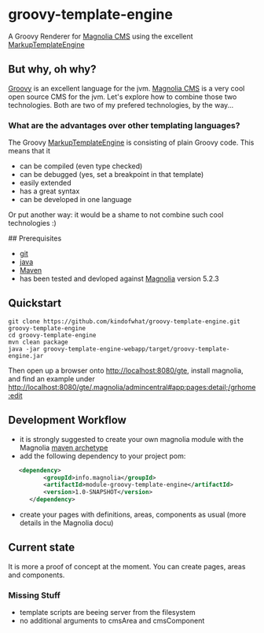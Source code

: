 groovy-template-engine
======================

A Groovy Renderer for [Magnolia CMS](http://www.magnolia-cms.com) using the excellent 
[MarkupTemplateEngine](http://groovy-lang.org/docs/groovy-2.3.2/html/documentation/markup-template-engine.html)

## But why, oh why?
[Groovy](http://groovy-lang.org) is an excellent language for the jvm. [Magnolia CMS](http://www.magnolia-cms.com) is a 
very cool open source CMS for the jvm. Let's explore how to combine those two technologies. Both are two of my prefered 
technologies, by the way...

### What are the advantages over other templating languages?
The Groovy [MarkupTemplateEngine](http://groovy-lang.org/docs/groovy-2.3.2/html/documentation/markup-template-engine.html) is 
consisting of plain Groovy code. This means that it

* can be compiled (even type checked)
* can be debugged (yes, set a breakpoint in that template)
* easily extended
* has a great syntax
* can be developed in one language

Or put another way: it would be a shame to not combine such cool technologies :)

## Prerequisites
* [git](http://git-scm.com/)
* [java](http://java.com)
* [Maven](http://maven.apache.org)
* has been tested and devloped against [Magnolia](http://www.magnolia-cms) version 5.2.3

## Quickstart
```shell
git clone https://github.com/kindofwhat/groovy-template-engine.git groovy-template-engine
cd groovy-template-engine
mvn clean package
java -jar groovy-template-engine-webapp/target/groovy-template-engine.jar
```
Then open up a browser onto [http://localhost:8080/gte](http://localhost:8080/gte), install magnolia, 
and find an example under [http://localhost:8080/gte/.magnolia/admincentral#app:pages:detail;/grhome:edit](http://localhost:8080/gte/.magnolia/admincentral#app:pages:detail;/grhome:edit)

## Development Workflow
* it is strongly suggested to create your own magnolia module with the Magnolia [maven archetype](https://wiki.magnolia-cms.com/display/WIKI/Module+QuickStart)
* add the following dependency to your project pom: 
```xml
   <dependency>
          <groupId>info.magnolia</groupId>
          <artifactId>module-groovy-template-engine</artifactId>
          <version>1.0-SNAPSHOT</version>
      </dependency>
```
* create your pages with definitions, areas, components as usual (more details in the Magnolia docu)


## Current state
It is more a proof of concept at the moment. You can create pages, areas and components.

### Missing Stuff
* template scripts are beeing server from the filesystem
* no additional arguments to cmsArea and cmsComponent

